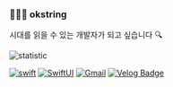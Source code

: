 ### 🧑🏻‍💻 okstring

시대를 읽을 수 있는 개발자가 되고 싶습니다 🔍<br>

![statistic](https://github-readme-stats.vercel.app/api?username=okstring&count_private=true) <br>

[![swift](https://img.shields.io/badge/Swift-FA7343?style=flat&logo=swift&logoColor=white)](https://developer.apple.com/kr/swift/)
[![SwiftUI](https://img.shields.io/badge/-SwiftUI-blue?logo=swift&logoColor=white)](https://developer.apple.com/tutorials/swiftui/)
[![Gmail](http://img.shields.io/badge/Gmail-EA4335?style=flat&logo=Gmail&logoColor=white)](mailto:milkoi7801@gmail.com)
[![Velog Badge](http://img.shields.io/badge/-Velog-20c997?style=flat&logo=Velog&logoColor=white&link=https://velog.io/@okstring)](https://velog.io/@okstring)
